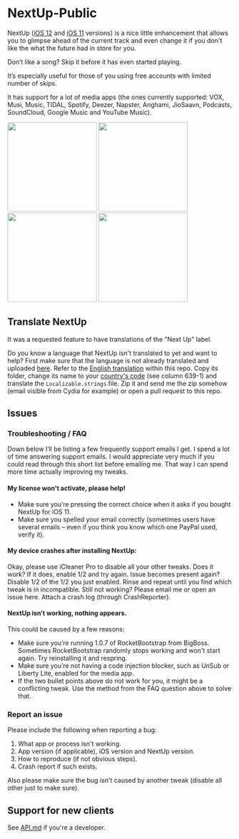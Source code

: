 # NextUp-Public

NextUp ([iOS 12](https://henrikssonbrothers.com/cydia/repo/depictions/?p=se.nosskirneh.nextup2) and [iOS 11](http://cydia.saurik.com/package/se.nosskirneh.nextup/) versions) is a nice little enhancement that allows you to glimpse ahead of the current track and even change it if you don't like the what the future had in store for you.

Don’t like a song? Skip it before it has even started playing.

It’s especially useful for those of you using free accounts with limited number of skips.

It has support for a lot of media apps (the ones currently supported: VOX, Musi, Music, TIDAL, Spotify, Deezer, Napster, Anghami, JioSaavn, Podcasts, SoundCloud, Google Music and YouTube Music).

<div>
    <img src="http://moreinfo.thebigboss.org/moreinfo/nextup1.jpg" width="200">
    <img src="http://moreinfo.thebigboss.org/moreinfo/nextup2.jpg" width="200">
    <img src="http://moreinfo.thebigboss.org/moreinfo/nextup3.jpg" width="200">
    <img src="http://moreinfo.thebigboss.org/moreinfo/nextup5.jpg" width="200">
</div>

## Translate NextUp

It was a requested feature to have translations of the "Next Up" label.

Do you know a language that NextUp isn't translated to yet and want to help? First make sure that the language is not already translated and uploaded [here](https://github.com/Nosskirneh/NextUp-Public/blob/master/translations). Refer to the [English translation]([API.md](https://github.com/Nosskirneh/NextUp-Public/blob/master/translations/en.lproj)) within this repo. Copy its folder, change its name to your [country's code](https://en.wikipedia.org/wiki/List_of_ISO_639-1_codes) (see column 639-1) and translate the `Localizable.strings` file. Zip it and send me the zip somehow (email visible from Cydia for example) or open a pull request to this repo.

## Issues

### Troubleshooting / FAQ

Down below I’ll be listing a few frequently support emails I get. I spend a lot of time answering support emails. I would appreciate very much if you could read through this short list before emailing me. That way I can spend more time actually improving my tweaks.

#### My license won’t activate, please help!
* Make sure you’re pressing the correct choice when it asks if you bought NextUp for iOS 11.
* Make sure you spelled your email correctly (sometimes users have several emails – even if you think you know which one PayPal used, verify it).

#### My device crashes after installing NextUp:
Okay, please use iCleaner Pro to disable all your other tweaks. Does it work? If it does, enable 1/2 and try again. Issue becomes present again? Disable 1/2 of the 1/2 you just enabled. Rinse and repeat until you find which tweak is in incompatible. Still not working? Please email me or open an issue here. Attach a crash log (through CrashReporter).

#### NextUp isn’t working, nothing appears.
This could be caused by a few reasons:
* Make sure you’re running 1.0.7 of RocketBootstrap from BigBoss. Sometimes RocketBootstrap randomly stops working and won't start again. Try reinstalling it and respring.
* Make sure you’re not having a code injection blocker, such as UnSub or Liberty Lite, enabled for the media app.
* If the two bullet points above do not work for you, it might be a conflicting tweak. Use the method from the FAQ question above to solve that.


### Report an issue

Please include the following when reporting a bug:

1. What app or process isn't working.
2. App version (if applicable), iOS version and NextUp version.
3. How to reproduce (if not obvious steps).
4. Crash report if such exists.

Also please make sure the bug isn't caused by another tweak (disable all other just to make sure).

## Support for new clients
See [API.md](https://github.com/Nosskirneh/NextUp-Public/blob/master/API.md) if you're a developer.
